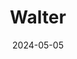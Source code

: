 ---
date: 2024-05-05
featured_image: Walter-20240507-1.jpg
title: Walter
description: 
tags: ["walter"]
---